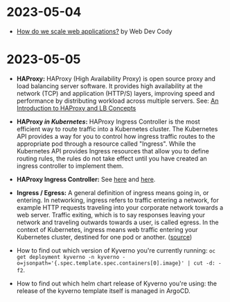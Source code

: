 # 2023-05-04

- [How do we scale web applications?](https://www.youtube.com/watch?v=NeWMO_vFpe8) by Web Dev Cody

# 2023-05-05

- **HAProxy:** HAProxy (High Availability Proxy) is open source proxy and load balancing server software. It provides high availability at the network (TCP) and application (HTTP/S) layers, improving speed and performance by distributing workload across multiple servers. See: [An Introduction to HAProxy and LB Concepts](https://www.digitalocean.com/community/tutorials/an-introduction-to-haproxy-and-load-balancing-concepts)
- **HAProxy _in Kubernetes_:** HAProxy Ingress Controller is the most efficient way to route traffic into a Kubernetes cluster. The Kubernetes API provides a way for you to control how ingress traffic routes to the appropriate pod through a resource called "Ingress". While the Kubernetes API provides Ingress resources that allow you to define routing rules, the rules do not take effect until you have created an ingress controller to implement them.
- **HAProxy Ingress Controller:** See [here](https://www.haproxy.com/documentation/kubernetes/latest/usage/overview/) and [here](https://docs.oracle.com/en-us/iaas/Content/ContEng/Tasks/contengsettingupingresscontroller.htm).
- **Ingress / Egress:** A general definition of ingress means going in, or entering. In networking, ingress refers to traffic entering a network, for example HTTP requests traveling into your corporate network towards a web server. Traffic exiting, which is to say responses leaving your network and traveling outwards towards a user, is called egress. In the context of Kubernetes, ingress means web traffic entering your Kubernetes cluster, destined for one pod or another. ([source](https://www.haproxy.com/documentation/kubernetes/latest/usage/overview/))

- How to find out which version of Kyverno you're currently running: ```oc get deployment kyverno -n kyverno -o=jsonpath='{.spec.template.spec.containers[0].image}' | cut -d: -f2```.
- How to find out which helm chart release of Kyverno you're using: the release of the kyverno template itself is managed in ArgoCD.
